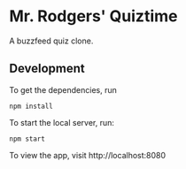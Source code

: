 # Mr. Rodgers' Quiztime

A buzzfeed quiz clone.

## Development

To get the dependencies, run

```
npm install
```

To start the local server, run:

```
npm start
```

To view the app, visit http://localhost:8080
